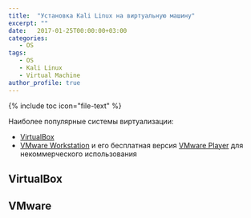 ```yaml
---
title:  "Установка Kali Linux на виртуальную машину"
excerpt: ""
date:   2017-01-25T00:00:00+03:00
categories:
   - OS
tags:
   - OS
   - Kali Linux
   - Virtual Machine
author_profile: true
---
```


{% include toc icon="file-text" %}

Наиболее популярные системы виртуализации:

* [VirtualBox](https://www.virtualbox.org/)
* [VMware Workstation](http://www.vmware.com/ru/products/workstation.html) и его бесплатная версия [VMware Player]() для некоммерческого использования

## VirtualBox



## VMware
